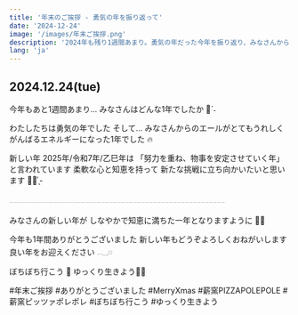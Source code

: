 ```yaml
---
title: '年末のご挨拶 - 勇気の年を振り返って'
date: '2024-12-24'
image: '/images/年末ご挨拶.png'
description: '2024年も残り1週間あまり。勇気の年だった今年を振り返り、みなさんからのエールに感謝。新しい年への抱負と年末のご挨拶です。'
lang: 'ja'
---
```


## 2024.12.24(tue)

今年もあと1週間あまり‪...
みなさんはどんな1年でしたか 👀ˊ˗

わたしたちは勇気の年でした
そして…
みなさんからのエールがとてもうれしく
がんばるエネルギーになった1年でした 🔥

新しい年 2025年/令和7年/乙巳年は
「努力を重ね、物事を安定させていく年」 と言われています
柔軟な心と知恵を持って
新たな挑戦に立ち向かいたいと思います 💪🏻 ̖́-

𓐄𓐄𓐄𓐄𓐄𓐄𓐄𓐄𓐄𓐄𓐄𓐄𓐄𓐄𓐄𓐄𓐄𓐄𓐄𓐄𓐄𓐄𓐄𓐄𓐄𓐄𓐄𓐄𓐄𓐄𓐄𓐄𓐄𓐄𓐄𓐄𓐄𓐄𓐄𓐄𓐄𓐄𓐄𓐄𓐄𓐄𓐄𓐄𓐄𓐄𓐄𓐄𓐄𓐄

みなさんの新しい年が
しなやかで知恵に満ちた一年となりますように 🐍✨

今年も1年間ありがとうございました
新しい年もどうぞよろしくおねがいします
良い年をお迎えください 𓂃𓈒𓏸︎︎︎︎

ぼちぼち行こう 👣
ゆっくり生きよう🎄➿

#年末ご挨拶 #ありがとうございました #MerryXmas #薪窯PIZZAPOLEPOLE #薪窯ピッツァポレポレ #ぼちぼち行こう #ゆっくり生きよう
